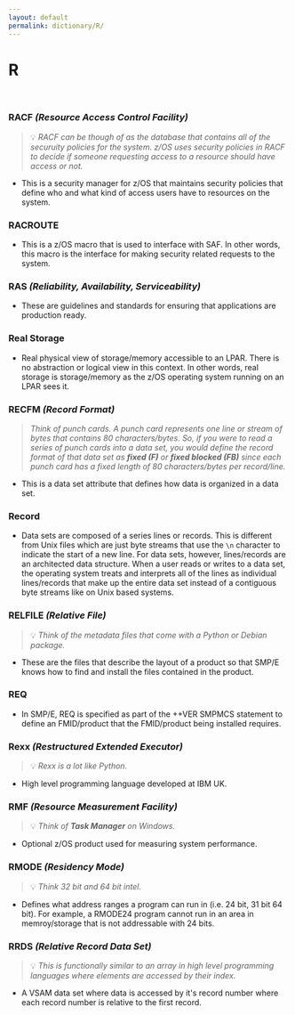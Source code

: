 ```yaml
---
layout: default
permalink: dictionary/R/
---
```


# R

&nbsp;

### RACF *(Resource Access Control Facility)*
> 💡 _RACF can be though of as the database that contains all of the securuity policies for the system. z/OS uses security policies in RACF to decide if someone requesting access to a resource should have access or not._

* This is a security manager for z/OS that maintains security policies that define who and what kind of access users have to resources on the system.

### RACROUTE
* This is a z/OS macro that is used to interface with SAF. In other words, this macro is the interface for making security related requests to the system.

### RAS *(Reliability, Availability, Serviceability)*
* These are guidelines and standards for ensuring that applications are production ready.

### Real Storage
* Real physical view of storage/memory accessible to an LPAR. There is no abstraction or logical view in this context. In other words, real storage is storage/memory as the z/OS operating system running on an LPAR sees it.

### RECFM *(Record Format)*
> _Think of punch cards. A punch card represents one line or stream of bytes that contains 80 characters/bytes. So, if you were to read a series of punch cards into a data set, you would define the record format of that data set as **fixed (F)** or **fixed blocked (FB)** since each punch card has a fixed length of 80 characters/bytes per record/line._

* This is a data set attribute that defines how data is organized in a data set.

### Record
* Data sets are composed of a series lines or records. This is different from Unix files which are just byte streams that use the `\n` character to indicate the start of a new line. For data sets, however, lines/records are an architected data structure. When a user reads or writes to a data set, the operating system treats and interprets all of the lines as individual lines/records that make up the entire data set instead of a contiguous byte streams like on Unix based systems.

### RELFILE *(Relative File)*
> 💡 _Think of the metadata files that come with a Python or Debian package._

* These are the files that describe the layout of a product so that SMP/E knows how to find and install the files contained in the product.

### REQ
* In SMP/E, REQ is specified as part of the ++VER SMPMCS statement to define an FMID/product that the FMID/product being installed requires.

### Rexx *(Restructured Extended Executor)*
> 💡 _Rexx is a lot like Python._

* High level programming language developed at IBM UK.

### RMF *(Resource Measurement Facility)*
> 💡 _Think of **Task Manager** on Windows._

* Optional z/OS product used for measuring system performance.

### RMODE *(Residency Mode)*
> 💡 _Think 32 bit and 64 bit intel._

* Defines what address ranges a program can run in (i.e. 24 bit, 31 bit 64 bit). For example, a RMODE24 program cannot run in an area in memroy/storage that is not addressable with 24 bits.

### RRDS *(Relative Record Data Set)*
> 💡 _This is functionally similar to an array in high level programming languages where elements are accessed by their index._

* A VSAM data set where data is accessed by it's record number where each record number is relative to the first record.